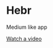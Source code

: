 # Hebr

Medium like app

[Watch a video](https://drive.google.com/file/d/1tJBDUEi2D2vOEMPaLOEYLPs0kJRPVTlF/view?usp=sharing)
